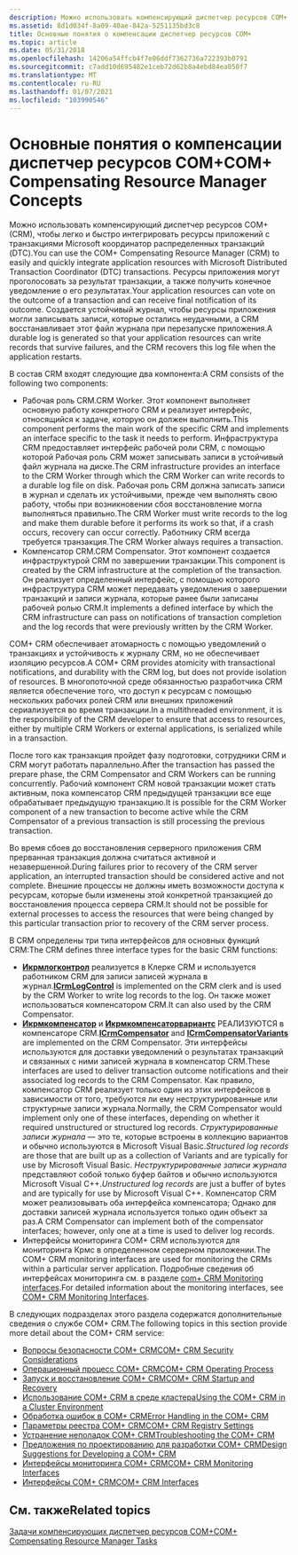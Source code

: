 ```yaml
---
description: Можно использовать компенсирующий диспетчер ресурсов COM+ (CRM), чтобы легко и быстро интегрировать ресурсы приложений с транзакциями Microsoft координатор распределенных транзакций (DTC).
ms.assetid: 8d1d034f-8a09-40ae-842a-5251135bd3c8
title: Основные понятия о компенсации диспетчер ресурсов COM+
ms.topic: article
ms.date: 05/31/2018
ms.openlocfilehash: 14206a54ffcb4f7e06ddf7362736a722393b0791
ms.sourcegitcommit: c7add10d695482e1ceb72d62b8a4ebd84ea050f7
ms.translationtype: MT
ms.contentlocale: ru-RU
ms.lasthandoff: 01/07/2021
ms.locfileid: "103990546"
---
```

# <a name="com-compensating-resource-manager-concepts"></a><span data-ttu-id="51d08-103">Основные понятия о компенсации диспетчер ресурсов COM+</span><span class="sxs-lookup"><span data-stu-id="51d08-103">COM+ Compensating Resource Manager Concepts</span></span>

<span data-ttu-id="51d08-104">Можно использовать компенсирующий диспетчер ресурсов COM+ (CRM), чтобы легко и быстро интегрировать ресурсы приложений с транзакциями Microsoft координатор распределенных транзакций (DTC).</span><span class="sxs-lookup"><span data-stu-id="51d08-104">You can use the COM+ Compensating Resource Manager (CRM) to easily and quickly integrate application resources with Microsoft Distributed Transaction Coordinator (DTC) transactions.</span></span> <span data-ttu-id="51d08-105">Ресурсы приложения могут проголосовать за результат транзакции, а также получить конечное уведомление о его результатах.</span><span class="sxs-lookup"><span data-stu-id="51d08-105">Your application resources can vote on the outcome of a transaction and can receive final notification of its outcome.</span></span> <span data-ttu-id="51d08-106">Создается устойчивый журнал, чтобы ресурсы приложения могли записывать записи, которые остались неудачными, а CRM восстанавливает этот файл журнала при перезапуске приложения.</span><span class="sxs-lookup"><span data-stu-id="51d08-106">A durable log is generated so that your application resources can write records that survive failures, and the CRM recovers this log file when the application restarts.</span></span>

<span data-ttu-id="51d08-107">В состав CRM входят следующие два компонента:</span><span class="sxs-lookup"><span data-stu-id="51d08-107">A CRM consists of the following two components:</span></span>

-   <span data-ttu-id="51d08-108">Рабочая роль CRM.</span><span class="sxs-lookup"><span data-stu-id="51d08-108">CRM Worker.</span></span> <span data-ttu-id="51d08-109">Этот компонент выполняет основную работу конкретного CRM и реализует интерфейс, относящийся к задаче, которую он должен выполнить.</span><span class="sxs-lookup"><span data-stu-id="51d08-109">This component performs the main work of the specific CRM and implements an interface specific to the task it needs to perform.</span></span> <span data-ttu-id="51d08-110">Инфраструктура CRM предоставляет интерфейс рабочей роли CRM, с помощью которой Рабочая роль CRM может записывать записи в устойчивый файл журнала на диске.</span><span class="sxs-lookup"><span data-stu-id="51d08-110">The CRM infrastructure provides an interface to the CRM Worker through which the CRM Worker can write records to a durable log file on disk.</span></span> <span data-ttu-id="51d08-111">Рабочая роль CRM должна записать записи в журнал и сделать их устойчивыми, прежде чем выполнять свою работу, чтобы при возникновении сбоя восстановление могла выполняться правильно.</span><span class="sxs-lookup"><span data-stu-id="51d08-111">The CRM Worker must write records to the log and make them durable before it performs its work so that, if a crash occurs, recovery can occur correctly.</span></span> <span data-ttu-id="51d08-112">Работнику CRM всегда требуется транзакция.</span><span class="sxs-lookup"><span data-stu-id="51d08-112">The CRM Worker always requires a transaction.</span></span>
-   <span data-ttu-id="51d08-113">Компенсатор CRM.</span><span class="sxs-lookup"><span data-stu-id="51d08-113">CRM Compensator.</span></span> <span data-ttu-id="51d08-114">Этот компонент создается инфраструктурой CRM по завершении транзакции.</span><span class="sxs-lookup"><span data-stu-id="51d08-114">This component is created by the CRM infrastructure at the completion of the transaction.</span></span> <span data-ttu-id="51d08-115">Он реализует определенный интерфейс, с помощью которого инфраструктура CRM может передавать уведомления о завершении транзакций и записи журнала, которые ранее были записаны рабочей ролью CRM.</span><span class="sxs-lookup"><span data-stu-id="51d08-115">It implements a defined interface by which the CRM infrastructure can pass on notifications of transaction completion and the log records that were previously written by the CRM Worker.</span></span>

<span data-ttu-id="51d08-116">COM+ CRM обеспечивает атомарность с помощью уведомлений о транзакциях и устойчивость к журналу CRM, но не обеспечивает изоляцию ресурсов.</span><span class="sxs-lookup"><span data-stu-id="51d08-116">A COM+ CRM provides atomicity with transactional notifications, and durability with the CRM log, but does not provide isolation of resources.</span></span> <span data-ttu-id="51d08-117">В многопоточной среде обязанностью разработчика CRM является обеспечение того, что доступ к ресурсам с помощью нескольких рабочих ролей CRM или внешних приложений сериализуется во время транзакции.</span><span class="sxs-lookup"><span data-stu-id="51d08-117">In a multithreaded environment, it is the responsibility of the CRM developer to ensure that access to resources, either by multiple CRM Workers or external applications, is serialized while in a transaction.</span></span>

<span data-ttu-id="51d08-118">После того как транзакция пройдет фазу подготовки, сотрудники CRM и CRM могут работать параллельно.</span><span class="sxs-lookup"><span data-stu-id="51d08-118">After the transaction has passed the prepare phase, the CRM Compensator and CRM Workers can be running concurrently.</span></span> <span data-ttu-id="51d08-119">Рабочий компонент CRM новой транзакции может стать активным, пока компенсатор CRM предыдущей транзакции все еще обрабатывает предыдущую транзакцию.</span><span class="sxs-lookup"><span data-stu-id="51d08-119">It is possible for the CRM Worker component of a new transaction to become active while the CRM Compensator of a previous transaction is still processing the previous transaction.</span></span>

<span data-ttu-id="51d08-120">Во время сбоев до восстановления серверного приложения CRM прерванная транзакция должна считаться активной и незавершенной.</span><span class="sxs-lookup"><span data-stu-id="51d08-120">During failures prior to recovery of the CRM server application, an interrupted transaction should be considered active and not complete.</span></span> <span data-ttu-id="51d08-121">Внешние процессы не должны иметь возможности доступа к ресурсам, которые были изменены этой конкретной транзакцией до восстановления процесса сервера CRM.</span><span class="sxs-lookup"><span data-stu-id="51d08-121">It should not be possible for external processes to access the resources that were being changed by this particular transaction prior to recovery of the CRM server process.</span></span>

<span data-ttu-id="51d08-122">В CRM определены три типа интерфейсов для основных функций CRM:</span><span class="sxs-lookup"><span data-stu-id="51d08-122">The CRM defines three interface types for the basic CRM functions:</span></span>

-   <span data-ttu-id="51d08-123">[**Икрмлогконтрол**](/windows/desktop/api/ComSvcs/nn-comsvcs-icrmlogcontrol) реализуется в Клерке CRM и используется работником CRM для записи записей журнала в журнал.</span><span class="sxs-lookup"><span data-stu-id="51d08-123">[**ICrmLogControl**](/windows/desktop/api/ComSvcs/nn-comsvcs-icrmlogcontrol) is implemented on the CRM clerk and is used by the CRM Worker to write log records to the log.</span></span> <span data-ttu-id="51d08-124">Он также может использоваться компенсатором CRM.</span><span class="sxs-lookup"><span data-stu-id="51d08-124">It can also used by the CRM Compensator.</span></span>
-   <span data-ttu-id="51d08-125">[**Икрмкомпенсатор**](/windows/desktop/api/ComSvcs/nn-comsvcs-icrmcompensator) и [**Икрмкомпенсаторвариантс**](/windows/desktop/api/ComSvcs/nn-comsvcs-icrmcompensatorvariants) РЕАЛИЗУЮТСЯ в компенсаторе CRM.</span><span class="sxs-lookup"><span data-stu-id="51d08-125">[**ICrmCompensator**](/windows/desktop/api/ComSvcs/nn-comsvcs-icrmcompensator) and [**ICrmCompensatorVariants**](/windows/desktop/api/ComSvcs/nn-comsvcs-icrmcompensatorvariants) are implemented on the CRM Compensator.</span></span> <span data-ttu-id="51d08-126">Эти интерфейсы используются для доставки уведомлений о результатах транзакций и связанных с ними записей журнала в компенсатор CRM.</span><span class="sxs-lookup"><span data-stu-id="51d08-126">These interfaces are used to deliver transaction outcome notifications and their associated log records to the CRM Compensator.</span></span> <span data-ttu-id="51d08-127">Как правило, компенсатор CRM реализует только один из этих интерфейсов в зависимости от того, требуются ли ему неструктурированные или структурные записи журнала.</span><span class="sxs-lookup"><span data-stu-id="51d08-127">Normally, the CRM Compensator would implement only one of these interfaces, depending on whether it required unstructured or structured log records.</span></span> <span data-ttu-id="51d08-128">*Структурированные записи журнала* — это те, которые встроены в коллекцию вариантов и обычно используются в Microsoft Visual Basic.</span><span class="sxs-lookup"><span data-stu-id="51d08-128">*Structured log records* are those that are built up as a collection of Variants and are typically for use by Microsoft Visual Basic.</span></span> <span data-ttu-id="51d08-129">*Неструктурированные записи журнала* представляют собой только буфер байтов и обычно используются Microsoft Visual C++.</span><span class="sxs-lookup"><span data-stu-id="51d08-129">*Unstructured log records* are just a buffer of bytes and are typically for use by Microsoft Visual C++.</span></span> <span data-ttu-id="51d08-130">Компенсатор CRM может реализовывать оба интерфейса компенсатора; Однако для доставки записей журнала используется только один объект за раз.</span><span class="sxs-lookup"><span data-stu-id="51d08-130">A CRM Compensator can implement both of the compensator interfaces; however, only one at a time is used to deliver log records.</span></span>
-   <span data-ttu-id="51d08-131">Интерфейсы мониторинга COM+ CRM используются для мониторинга Крмс в определенном серверном приложении.</span><span class="sxs-lookup"><span data-stu-id="51d08-131">The COM+ CRM monitoring interfaces are used for monitoring the CRMs within a particular server application.</span></span> <span data-ttu-id="51d08-132">Подробные сведения об интерфейсах мониторинга см. в разделе [com+ CRM Monitoring interfaces](com--crm-monitoring-interfaces.md).</span><span class="sxs-lookup"><span data-stu-id="51d08-132">For detailed information about the monitoring interfaces, see [COM+ CRM Monitoring Interfaces](com--crm-monitoring-interfaces.md).</span></span>

<span data-ttu-id="51d08-133">В следующих подразделах этого раздела содержатся дополнительные сведения о службе COM+ CRM.</span><span class="sxs-lookup"><span data-stu-id="51d08-133">The following topics in this section provide more detail about the COM+ CRM service:</span></span>

-   [<span data-ttu-id="51d08-134">Вопросы безопасности COM+ CRM</span><span class="sxs-lookup"><span data-stu-id="51d08-134">COM+ CRM Security Considerations</span></span>](com--crm-security-considerations.md)
-   [<span data-ttu-id="51d08-135">Операционный процесс COM+ CRM</span><span class="sxs-lookup"><span data-stu-id="51d08-135">COM+ CRM Operating Process</span></span>](com--crm-operating-process.md)
-   [<span data-ttu-id="51d08-136">Запуск и восстановление COM+ CRM</span><span class="sxs-lookup"><span data-stu-id="51d08-136">COM+ CRM Startup and Recovery</span></span>](com--crm-startup-and-recovery.md)
-   [<span data-ttu-id="51d08-137">Использование COM+ CRM в среде кластера</span><span class="sxs-lookup"><span data-stu-id="51d08-137">Using the COM+ CRM in a Cluster Environment</span></span>](using-the-com--crm-in-a-cluster-environment.md)
-   [<span data-ttu-id="51d08-138">Обработка ошибок в COM+ CRM</span><span class="sxs-lookup"><span data-stu-id="51d08-138">Error Handling in the COM+ CRM</span></span>](error-handling-in-the-com--crm.md)
-   [<span data-ttu-id="51d08-139">Параметры реестра COM+ CRM</span><span class="sxs-lookup"><span data-stu-id="51d08-139">COM+ CRM Registry Settings</span></span>](com--crm-registry-settings.md)
-   [<span data-ttu-id="51d08-140">Устранение неполадок COM+ CRM</span><span class="sxs-lookup"><span data-stu-id="51d08-140">Troubleshooting the COM+ CRM</span></span>](troubleshooting-the-com--crm.md)
-   [<span data-ttu-id="51d08-141">Предложения по проектированию для разработки COM+ CRM</span><span class="sxs-lookup"><span data-stu-id="51d08-141">Design Suggestions for Developing a COM+ CRM</span></span>](design-suggestions-for-developing-a-com--crm.md)
-   [<span data-ttu-id="51d08-142">Интерфейсы мониторинга COM+ CRM</span><span class="sxs-lookup"><span data-stu-id="51d08-142">COM+ CRM Monitoring Interfaces</span></span>](com--crm-monitoring-interfaces.md)
-   [<span data-ttu-id="51d08-143">Интерфейсы COM+ CRM</span><span class="sxs-lookup"><span data-stu-id="51d08-143">COM+ CRM Interfaces</span></span>](com--crm-interfaces.md)

## <a name="related-topics"></a><span data-ttu-id="51d08-144">См. также</span><span class="sxs-lookup"><span data-stu-id="51d08-144">Related topics</span></span>

<dl> <dt>

[<span data-ttu-id="51d08-145">Задачи компенсирующих диспетчер ресурсов COM+</span><span class="sxs-lookup"><span data-stu-id="51d08-145">COM+ Compensating Resource Manager Tasks</span></span>](com--compensating-resource-manager-tasks.md)
</dt> </dl>

 

 



